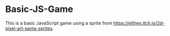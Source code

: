 # Basic-JS-Game
This is a basic JavaScript game using a sprite from https://elthen.itch.io/2d-pixel-art-santa-sprites.
